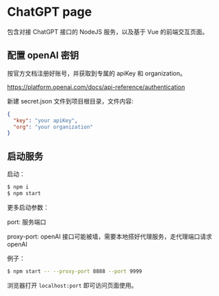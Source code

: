 # ChatGPT page

包含对接 ChatGPT 接口的 NodeJS 服务，以及基于 Vue 的前端交互页面。

## 配置 openAI 密钥

按官方文档注册好账号，并获取到专属的 apiKey 和 organization。

https://platform.openai.com/docs/api-reference/authentication

新建 secret.json 文件到项目根目录，文件内容:

```json
{
  "key": "your apiKey",
  "org": "your organization"
}
```

## 启动服务

启动：

```bash
$ npm i
$ npm start
```

更多启动参数：

port: 服务端口

proxy-port: openAI 接口可能被墙，需要本地搭好代理服务，走代理端口请求 openAI

例子：

```bash
$ npm start -- --proxy-port 8888 --port 9999
```

浏览器打开 `localhost:port` 即可访问页面使用。
